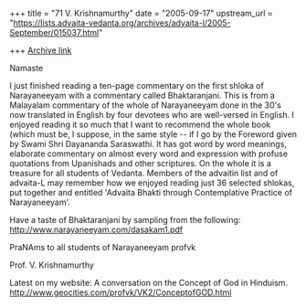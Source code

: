 +++
title = "71 V. Krishnamurthy"
date = "2005-09-17"
upstream_url = "https://lists.advaita-vedanta.org/archives/advaita-l/2005-September/015037.html"

+++
[Archive link](https://lists.advaita-vedanta.org/archives/advaita-l/2005-September/015037.html)

Namaste

I just finished reading a ten-page  commentary on the first
shloka of Narayaneeyam with a commentary called
Bhaktaranjani. This is from a Malayalam commentary of the
whole of Narayaneeyam  done in the 30's now translated in
English by four devotees who are well-versed in English. I
enjoyed reading it so much that I want to recommend the
whole book (which must be, I suppose, in the same style --
if I go by the Foreword given by Swami Shri Dayananda
Saraswathi. It has got word by word meanings, elaborate
commentary on almost every word and expression with profuse
quotations from Upanishads and other scriptures.  On the
whole it is a treasure for all students of Vedanta. Members
of the advaitin list and of advaita-L may remember how we
enjoyed reading just 36 selected shlokas, put together and
entitled 'Advaita Bhakti through Contemplative Practice of
Narayaneeyam'.

Have a taste of Bhaktaranjani by sampling from the
following:
http://www.narayaneeyam.com/dasakam1.pdf

PraNAms to all students of Narayaneeyam 
profvk


Prof. V. Krishnamurthy

Latest on my website:  A conversation on the Concept of God in Hinduism.
http://www.geocities.com/profvk/VK2/ConceptofGOD.html

